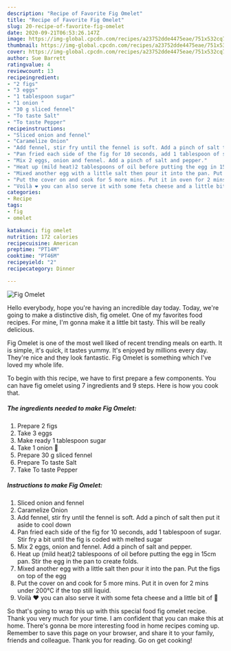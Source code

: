 ```yaml
---
description: "Recipe of Favorite Fig Omelet"
title: "Recipe of Favorite Fig Omelet"
slug: 20-recipe-of-favorite-fig-omelet
date: 2020-09-21T06:53:26.147Z
image: https://img-global.cpcdn.com/recipes/a23752dde4475eae/751x532cq70/fig-omelet-recipe-main-photo.jpg
thumbnail: https://img-global.cpcdn.com/recipes/a23752dde4475eae/751x532cq70/fig-omelet-recipe-main-photo.jpg
cover: https://img-global.cpcdn.com/recipes/a23752dde4475eae/751x532cq70/fig-omelet-recipe-main-photo.jpg
author: Sue Barrett
ratingvalue: 4
reviewcount: 13
recipeingredient:
- "2 figs"
- "3 eggs"
- "1 tablespoon sugar"
- "1 onion "
- "30 g sliced fennel"
- "To taste Salt"
- "To taste Pepper"
recipeinstructions:
- "Sliced onion and fennel"
- "Caramelize Onion"
- "Add fennel, stir fry until the fennel is soft. Add a pinch of salt then put it aside to cool down"
- "Pan fried each side of the fig for 10 seconds, add 1 tablespoon of sugar. Stir fry a bit until the fig is coded with melted sugar"
- "Mix 2 eggs, onion and fennel. Add a pinch of salt and pepper."
- "Heat up (mild heat)2 tablespoons of oil before putting the egg in 15cm pan. Stir the egg in the pan to create folds."
- "Mixed another egg with a little salt then pour it into the pan. Put the figs on top of the egg"
- "Put the cover on and cook for 5 more mins. Put it in oven for 2 mins under 200°C if the top still liquid."
- "Voilà ❤️ you can also serve it with some feta cheese and a little bit of 🍯"
categories:
- Recipe
tags:
- fig
- omelet

katakunci: fig omelet 
nutrition: 172 calories
recipecuisine: American
preptime: "PT14M"
cooktime: "PT46M"
recipeyield: "2"
recipecategory: Dinner

---
```



![Fig Omelet](https://img-global.cpcdn.com/recipes/a23752dde4475eae/751x532cq70/fig-omelet-recipe-main-photo.jpg)

Hello everybody, hope you're having an incredible day today. Today, we're going to make a distinctive dish, fig omelet. One of my favorites food recipes. For mine, I'm gonna make it a little bit tasty. This will be really delicious.



Fig Omelet is one of the most well liked of recent trending meals on earth. It is simple, it's quick, it tastes yummy. It's enjoyed by millions every day. They're nice and they look fantastic. Fig Omelet is something which I've loved my whole life.


To begin with this recipe, we have to first prepare a few components. You can have fig omelet using 7 ingredients and 9 steps. Here is how you cook that.

<!--inarticleads1-->

##### The ingredients needed to make Fig Omelet:

1. Prepare 2 figs
1. Take 3 eggs
1. Make ready 1 tablespoon sugar
1. Take 1 onion 🧅
1. Prepare 30 g sliced fennel
1. Prepare To taste Salt
1. Take To taste Pepper




<!--inarticleads2-->

##### Instructions to make Fig Omelet:

1. Sliced onion and fennel
1. Caramelize Onion
1. Add fennel, stir fry until the fennel is soft. Add a pinch of salt then put it aside to cool down
1. Pan fried each side of the fig for 10 seconds, add 1 tablespoon of sugar. Stir fry a bit until the fig is coded with melted sugar
1. Mix 2 eggs, onion and fennel. Add a pinch of salt and pepper.
1. Heat up (mild heat)2 tablespoons of oil before putting the egg in 15cm pan. Stir the egg in the pan to create folds.
1. Mixed another egg with a little salt then pour it into the pan. Put the figs on top of the egg
1. Put the cover on and cook for 5 more mins. Put it in oven for 2 mins under 200°C if the top still liquid.
1. Voilà ❤️ you can also serve it with some feta cheese and a little bit of 🍯




So that's going to wrap this up with this special food fig omelet recipe. Thank you very much for your time. I am confident that you can make this at home. There's gonna be more interesting food in home recipes coming up. Remember to save this page on your browser, and share it to your family, friends and colleague. Thank you for reading. Go on get cooking!
